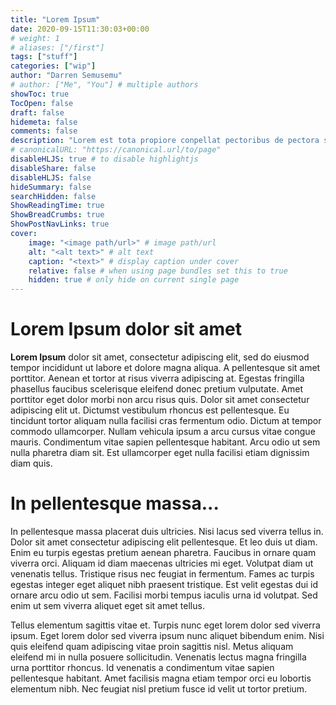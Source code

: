 ```yaml
---
title: "Lorem Ipsum"
date: 2020-09-15T11:30:03+00:00
# weight: 1
# aliases: ["/first"]
tags: ["stuff"]
categories: ["wip"]
author: "Darren Semusemu"
# author: ["Me", "You"] # multiple authors
showToc: true
TocOpen: false
draft: false
hidemeta: false
comments: false
description: "Lorem est tota propiore conpellat pectoribus de pectora summo"
# canonicalURL: "https://canonical.url/to/page"
disableHLJS: true # to disable highlightjs
disableShare: false
disableHLJS: false
hideSummary: false
searchHidden: false
ShowReadingTime: true
ShowBreadCrumbs: true
ShowPostNavLinks: true
cover:
    image: "<image path/url>" # image path/url
    alt: "<alt text>" # alt text
    caption: "<text>" # display caption under cover
    relative: false # when using page bundles set this to true
    hidden: true # only hide on current single page
---
```


# Lorem Ipsum dolor sit amet

**Lorem Ipsum** dolor sit amet, consectetur adipiscing elit, sed do eiusmod tempor incididunt ut labore et dolore magna aliqua. A pellentesque sit amet porttitor. Aenean et tortor at risus viverra adipiscing at. Egestas fringilla phasellus faucibus scelerisque eleifend donec pretium vulputate. Amet porttitor eget dolor morbi non arcu risus quis. Dolor sit amet consectetur adipiscing elit ut. Dictumst vestibulum rhoncus est pellentesque. Eu tincidunt tortor aliquam nulla facilisi cras fermentum odio. Dictum at tempor commodo ullamcorper. Nullam vehicula ipsum a arcu cursus vitae congue mauris. Condimentum vitae sapien pellentesque habitant. Arcu odio ut sem nulla pharetra diam sit. Est ullamcorper eget nulla facilisi etiam dignissim diam quis.

# In pellentesque massa...

In pellentesque massa placerat duis ultricies. Nisi lacus sed viverra tellus in. Dolor sit amet consectetur adipiscing elit pellentesque. Et leo duis ut diam. Enim eu turpis egestas pretium aenean pharetra. Faucibus in ornare quam viverra orci. Aliquam id diam maecenas ultricies mi eget. Volutpat diam ut venenatis tellus. Tristique risus nec feugiat in fermentum. Fames ac turpis egestas integer eget aliquet nibh praesent tristique. Est velit egestas dui id ornare arcu odio ut sem. Facilisi morbi tempus iaculis urna id volutpat. Sed enim ut sem viverra aliquet eget sit amet tellus.

Tellus elementum sagittis vitae et. Turpis nunc eget lorem dolor sed viverra ipsum. Eget lorem dolor sed viverra ipsum nunc aliquet bibendum enim. Nisi quis eleifend quam adipiscing vitae proin sagittis nisl. Metus aliquam eleifend mi in nulla posuere sollicitudin. Venenatis lectus magna fringilla urna porttitor rhoncus. Id venenatis a condimentum vitae sapien pellentesque habitant. Amet facilisis magna etiam tempor orci eu lobortis elementum nibh. Nec feugiat nisl pretium fusce id velit ut tortor pretium. 
